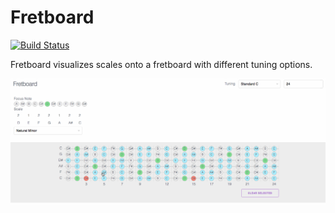 # Fretboard

[![Build Status](https://travis-ci.org/divanvisagie/fretboard.svg?branch=master)](https://travis-ci.org/divanvisagie/fretboard)

Fretboard visualizes scales onto a fretboard with different tuning options.

![Promo](./docs/images/promo.gif)